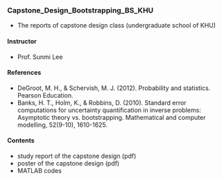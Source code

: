 ### Capstone_Design_Bootstrapping_BS_KHU
  
- The reports of capstone design class (undergraduate school of KHU)

#### Instructor
- Prof. Sunmi Lee

#### References
- DeGroot, M. H., & Schervish, M. J. (2012). Probability and statistics. Pearson Education.  
- Banks, H. T., Holm, K., & Robbins, D. (2010). Standard error computations for uncertainty quantification in inverse problems: Asymptotic theory vs. bootstrapping. Mathematical and computer modelling, 52(9-10), 1610-1625.
  
#### Contents
- study report of the capstone design (pdf)
- poster of the capstone design (pdf)
- MATLAB codes
